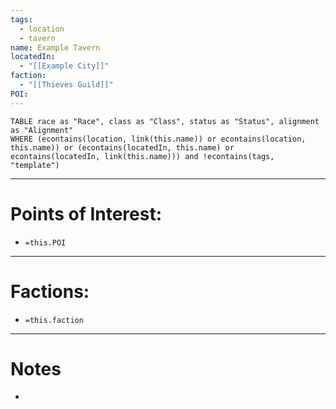 ```yaml
---
tags:
  - location
  - tavern
name: Example Tavern
locatedIn:
  - "[[Example City]]"
faction:
  - "[[Thieves Guild]]"
POI:
---
```

```dataview
TABLE race as "Race", class as "Class", status as "Status", alignment as "Alignment"
WHERE (econtains(location, link(this.name)) or econtains(location, this.name)) or (econtains(locatedIn, this.name) or econtains(locatedIn, link(this.name))) and !econtains(tags, "template")
```

---
# Points of Interest:
- `=this.POI`

---
# Factions:
- `=this.faction`

---
# Notes
- 

